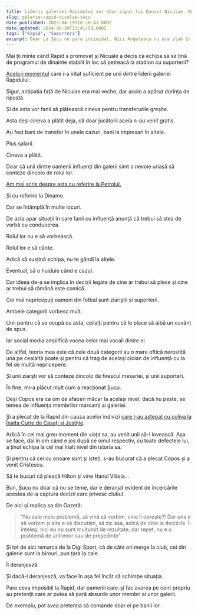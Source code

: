 ```yaml
---
title: Liderii galeriei Rapidului vor doar capul lui Daniel Niculae. Mutu e victimă colaterală
slug: galerie-rapid-niculae-sucu
date_published: 2023-04-19T18:10:41.000Z
date_updated: 2024-06-30T11:41:53.000Z
tags: ["Rapid", "Suporteri"]
excerpt: Doar că Șucu nu pare intimidat. Nici Angelescu nu era slab în relație cu suporterii, dar acum poziția lor este și mai clară
---
```


Mai ții minte când Rapid a promovat și Nicuale a decis ca echipa să se țină de programul de dinainte stabilit în loc să petreacă la stadion cu suporterii?

[Acela-i momentul](https://www.sport.ro/liga-1/injurii-grosolane-intre-liderul-galeriei-rapid-si-daniel-niculae-ai-aratat-ca-esti-o-zdreanta-nico-de.html) care i-a iritat suficient pe unii dintre liderii galeriei Rapidului.

Sigur, antipatia față de Niculae era mai veche, dar acolo a apărut dorința de ripostă.

Și de asta vor fanii să plătească cineva pentru transferurile greșite.

Asta deși cineva a plătit deja, că doar jucătorii aceia n-au venit gratis.

Au fost bani de transfer în unele cazuri, bani la impresari în altele.

Plus salarii.

Cineva a plătit.

Doar că unii dintre oamenii influenți din galerii simt o nevoie uriașă să conteze dincolo de rolul lor.

[Am mai scris despre asta cu referire la Petrolul.](__GHOST_URL__/fani-nocivi-petrolul)

Și cu referire la Dinamo.

Dar se întâmplă în multe locuri.

De asta apar situații în care fanii cu influență anunță că trebui să stea de vorbă cu conducerea.

Rolul lor nu e să vorbească.

Rolul lor e să cânte.

Adică să susțină echipa, nu te gândi la altele.

Eventual, să o huiduie când e cazul.

Dar ideea de-a se implica în decizii legate de cine ar trebui să plece și cine ar trebui să rămână este comică.

Cei mai nepricepuți oameni din fotbal sunt ziariștii și suporterii.

Ambele categorii vorbesc mult.

Unii pentru că se ocupă cu asta, ceilalți pentru că le place să aibă un cuvânt de spus.

Iar social media amplifică vocea celor mai vocali dintre ei.

De altfel, teoria mea este că cele două categorii au o mare oftică nerostită una pe cealaltă poate și pentru că trag de același ciolan de influență cu la fel de multă nepricepere.

Și unii ziarști vor să conteze dincolo de firescul meseriei, și unii suporteri.

În fine, mi-a plăcut mult cum a reacționat Șucu.

Deși Copos era ca om de afaceri măcar la același nivel, dacă nu peste, se temea de influența membrilor marcanți ai galeriei.

Și a plecat de la Rapid din cauza acelor indivizi [care l-au aștepat cu coliva la Înalta Curte de Casați și Justiție](https://www.digisport.ro/fotbal/liga-1/video-surpriza-la-iccj-fanii-au-venit-cu-coliva-si-au-cerut-inchisoare-pentru-copos-53258).

Adică în cel mai greu moment din viața sa, au venit unii să-l lovească. Așa se face, dai în om când e jos după ce omul respectiv, cu toate defectele lui, a ținut echipa la cel mai înalt nivel din istoria sa.

Și pentru că cei cu onoare sunt și isteți, s-au bucurat că a plecat Copos și a venit Cristescu.

Să te bucuri că pleacă Hilton și vine Hanul Vlăsia...

Bun, Șucu nu doar că nu se teme, dar e deranjat evident de încercările acestea de-a captura decizii care privesc clubul.

De aici și replica sa din Gazetă:

> “Nu este nicio problemă, să vină să vorbim, cine îi oprește?! Dar una e să vorbim și alta e să discutăm, să zic așa, adică de cine ia deciziile. Îi înțeleg, nici eu nu sunt mulțumit de rezultate, dar repet, nu e o problemă de antrenor sau de președinte".

Și tot de aici remarca de la Digi Sport, că de câte ori merge la club, cei din galerie sunt la birouri, pun țara la cale.

Îl deranjează.

Și dacă-l deranjează, va face în așa fel încât să schimbe situația.

Pare ceva imposibil la Rapid, dar oamenii care-și fac averea pe cont propriu au pretenții care ar putea să pară absurde unor membri ai unor galerii.

De exemplu, pot avea pretenția să comande doar ei pe banii lor.
